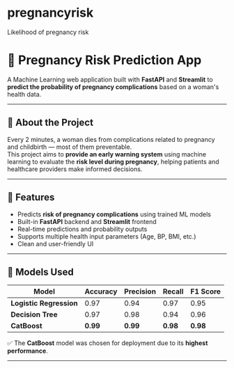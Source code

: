 # pregnancyrisk
Likelihood of pregnancy risk
# 🤰 Pregnancy Risk Prediction App

A Machine Learning web application built with **FastAPI** and **Streamlit** to **predict the probability of pregnancy complications** based on a woman's health data.

---

## 📌 About the Project

Every 2 minutes, a woman dies from complications related to pregnancy and childbirth — most of them preventable.  
This project aims to **provide an early warning system** using machine learning to evaluate the **risk level during pregnancy**, helping patients and healthcare providers make informed decisions.

---

## 🚀 Features

- Predicts **risk of pregnancy complications** using trained ML models
- Built-in **FastAPI** backend and **Streamlit** frontend
- Real-time predictions and probability outputs
- Supports multiple health input parameters (Age, BP, BMI, etc.)
- Clean and user-friendly UI

---

## 🧠 Models Used

| Model                   | Accuracy | Precision | Recall   | F1 Score |
| ----------------------- | -------- | --------- | -------- | -------- |
| **Logistic Regression** | 0.97     | 0.94      | 0.97     | 0.95     |
| **Decision Tree**       | 0.97     | 0.98      | 0.94     | 0.96     |
| **CatBoost**            | **0.99** | **0.99**  | **0.98** | **0.98** |

✅ The **CatBoost** model was chosen for deployment due to its **highest performance**.

---


